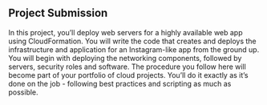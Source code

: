 ## Project Submission
In this project, you’ll deploy web servers for a highly available web app using CloudFormation. You will write the code that creates and deploys the infrastructure and application for an Instagram-like app from the ground up. You will begin with deploying the networking components, followed by servers, security roles and software. The procedure you follow here will become part of your portfolio of cloud projects. You’ll do it exactly as it’s done on the job - following best practices and scripting as much as possible.
